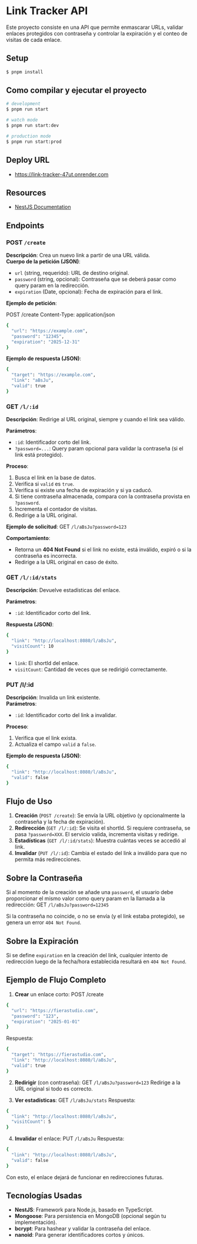 # Link Tracker API

Este proyecto consiste en una API que permite enmascarar URLs, validar enlaces protegidos con contraseña y controlar la expiración y el conteo de visitas de cada enlace.

## Setup

```bash
$ pnpm install
```

## Como compilar y ejecutar el proyecto

```bash
# development
$ pnpm run start

# watch mode
$ pnpm run start:dev

# production mode
$ pnpm run start:prod
```

## Deploy URL

- https://link-tracker-47ut.onrender.com


## Resources

- [NestJS Documentation](https://docs.nestjs.com)

## Endpoints

### POST `/create`
**Descripción**: Crea un nuevo link a partir de una URL válida.  
**Cuerpo de la petición (JSON)**:  
- `url` (string, requerido): URL de destino original.  
- `password` (string, opcional): Contraseña que se deberá pasar como query param en la redirección.  
- `expiration` (Date, opcional): Fecha de expiración para el link.  

**Ejemplo de petición**:

POST /create
Content-Type: application/json

```bash
{
  "url": "https://example.com",
  "password": "12345",
  "expiration": "2025-12-31"
}
```

**Ejemplo de respuesta (JSON)**:

```bash
{
  "target": "https://example.com",
  "link": "aBsJu",
  "valid": true
}
```

### GET `/l/:id`
**Descripción**: Redirige al URL original, siempre y cuando el link sea válido.  

**Parámetros**:  
- `:id`: Identificador corto del link.  
- `?password=...`: Query param opcional para validar la contraseña (si el link está protegido).  

**Proceso**:
1. Busca el link en la base de datos.
2. Verifica si `valid` es `true`.
3. Verifica si existe una fecha de expiración y si ya caducó.
4. Si tiene contraseña almacenada, compara con la contraseña provista en `?password`.
5. Incrementa el contador de visitas.
6. Redirige a la URL original.

**Ejemplo de solicitud**:
GET `/l/aBsJu?password=123`

**Comportamiento**:
- Retorna un **404 Not Found** si el link no existe, está inválido, expiró o si la contraseña es incorrecta.
- Redirige a la URL original en caso de éxito.

### GET `/l/:id/stats`

**Descripción**: Devuelve estadísticas del enlace.  

**Parámetros**:
- `:id`: Identificador corto del link.

**Respuesta (JSON)**:
```bash
{
  "link": "http://localhost:8080/l/aBsJu",
  "visitCount": 10
}
```

- `link`: El shortId del enlace.
- `visitCount`: Cantidad de veces que se redirigió correctamente.

### PUT /l/:id
**Descripción**: Invalida un link existente.  
**Parámetros**:
- `:id`: Identificador corto del link a invalidar.

**Proceso**:
1. Verifica que el link exista.
2. Actualiza el campo `valid` a `false`.

**Ejemplo de respuesta (JSON)**:
```bash
{
  "link": "http://localhost:8080/l/aBsJu",
  "valid": false
}
```

## Flujo de Uso
1. **Creación** (`POST /create`): Se envía la URL objetivo (y opcionalmente la contraseña y la fecha de expiración).
2. **Redirección** (`GET /l/:id`): Se visita el shortId. Si requiere contraseña, se pasa `?password=XXX`. El servicio valida, incrementa visitas y redirige.
3. **Estadísticas** (`GET /l/:id/stats`): Muestra cuántas veces se accedió al link.
4. **Invalidar** (`PUT /l/:id`): Cambia el estado del link a inválido para que no permita más redirecciones.

## Sobre la Contraseña
Si al momento de la creación se añade una `password`, el usuario debe proporcionar el mismo valor como query param en la llamada a la redirección:
GET `/l/aBsJu?password=12345`

Si la contraseña no coincide, o no se envía (y el link estaba protegido), se genera un error `404 Not Found`.

## Sobre la Expiración
Si se define `expiration` en la creación del link, cualquier intento de redirección luego de la fecha/hora establecida resultará en `404 Not Found`.

## Ejemplo de Flujo Completo

1. **Crear** un enlace corto:
POST /create
```bash
{
  "url": "https://fierastudio.com",
  "password": "123",
  "expiration": "2025-01-01"
}
```
Respuesta:
```bash
{
  "target": "https://fierastudio.com",
  "link": "http://localhost:8080/l/aBsJu",
  "valid": true
}
```

2. **Redirigir** (con contraseña):
GET `/l/aBsJu?password=123`
Redirige a la URL original si todo es correcto.

3. **Ver estadísticas**:
GET `/l/aBsJu/stats`
Respuesta:
```bash
{
  "link": "http://localhost:8080/l/aBsJu",
  "visitCount": 5
}
```

4. **Invalidar** el enlace:
PUT `/l/aBsJu`
Respuesta:
```bash
{
  "link": "http://localhost:8080/l/aBsJu",
  "valid": false
}
```

Con esto, el enlace dejará de funcionar en redirecciones futuras.

## Tecnologías Usadas
- **NestJS**: Framework para Node.js, basado en TypeScript.
- **Mongoose**: Para persistencia en MongoDB (opcional según tu implementación).
- **bcrypt**: Para hashear y validar la contraseña del enlace.
- **nanoid**: Para generar identificadores cortos y únicos.

